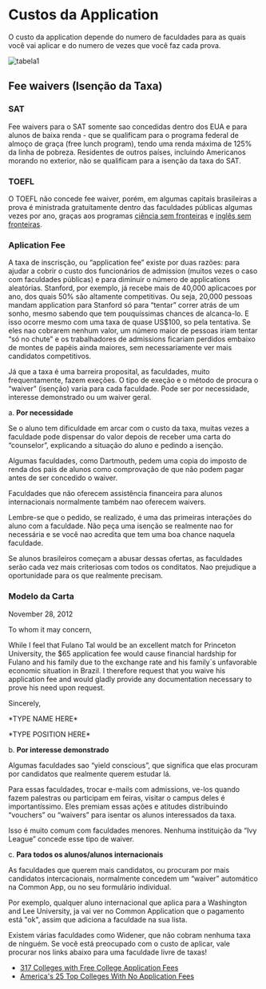 # Custos da Application

O custo da application depende do numero de faculdades para as quais você vai aplicar e do numero de vezes que você faz cada prova.

![tabela1](http://i.imgur.com/5BY56R7.png)

## Fee waivers (Isenção da Taxa)

### SAT

Fee waivers para o SAT somente sao concedidas dentro dos EUA e para alunos de baixa renda - que se qualificam para o programa federal de almoço de graça (free lunch program), tendo uma renda máxima de 125% da linha de pobreza. Residentes de outros países, incluindo Americanos morando no exterior, não se qualificam para a isenção da taxa do SAT.

### TOEFL

O TOEFL não concede fee waiver, porém, em algumas capitais brasileiras a prova é ministrada gratuitamente dentro das faculdades públicas algumas vezes por ano, graças aos programas [ciência sem fronteiras](http://www.cienciasemfronteiras.gov.br/web/csf) e [inglês sem fronteiras](http://isfaluno.mec.gov.br/).

### Aplication Fee

A taxa de inscrisção, ou “application fee” existe por duas razões: para ajudar a cobrir o custo dos funcionários de admission (muitos vezes o caso com faculdades públicas) e para diminuir o número de applications aleatórias.  Stanford, por exemplo, já recebe mais de 40,000 aplicacoes por ano, dos quais 50% são altamente competitivas. Ou seja, 20,000 pessoas mandam application para Stanford só para “tentar” correr atrás de um sonho, mesmo sabendo que tem pouquíssimas chances de alcanca-lo.  E isso ocorre mesmo com uma taxa de quase US$100, so pela tentativa. Se eles nao cobrarem nenhum valor, um número maior de pessoas iriam tentar “só no chute” e os trabalhadores de admissions ficariam perdidos embaixo de montes de papéis ainda maiores, sem necessariamente ver mais candidatos competitivos.
 
Já que a taxa é uma barreira proposital, as faculdades, muito frequentamente, fazem exeções.  O tipo de exeção e o método de procura o “waiver” (isenção) varia para cada faculdade. Pode ser por necessidade, interesse demonstrado ou um waiver geral.

a. **Por necessidade**

Se o aluno tem dificuldade em arcar com o custo da taxa, muitas vezes a faculdade pode dispensar do valor depois de receber uma carta do “counselor”, explicando a situação do aluno e pedindo a isenção.
 
Algumas faculdades, como Dartmouth, pedem uma copia do imposto de renda dos pais de alunos como comprovação de que não podem pagar antes de ser concedido o waiver. 
 
Faculdades que não oferecem assistência financeira para alunos internacionais normalmente também nao oferecem waivers.
 
Lembre-se que o pedido, se realizado, é uma das primeiras interações do aluno com a faculdade. Não peça uma isenção se realmente nao for necessária e se você nao acredita que tem uma boa chance naquela faculdade.
 
Se alunos brasileiros começam a abusar dessas ofertas, as faculdades serão cada vez mais criteriosas com todos os conditatos. Nao prejudique a oportunidade para os que realmente precisam.


<section class="wow">

<h3>Modelo da Carta</h3>

  
  <p>November 28, 2012</p>

  <p>To whom it may concern,</p>
 
  <p>While I feel  that Fulano Tal would be an excellent match for Princeton University, the $65 application fee would cause financial hardship for Fulano and his family due to the exchange rate and his family`s unfavorable economic situation in Brazil. I therefore request that you waive his application fee and would gladly provide any documentation necessary to prove his need upon request.</p>
 
  <p>Sincerely,</p>
 
  <p>*TYPE NAME HERE*</p>
  
  <p>*TYPE POSITION HERE*</p>
 
 </section>
 
 
b. **Por interesse demonstrado**

Algumas faculdades sao “yield conscious”, que significa que elas procuram por candidatos que realmente querem estudar lá.
 
Para essas faculdades, trocar e-mails com admissions, ve-los quando fazem palestras ou participam em feiras, visitar o campus deles é importantíssimo. Eles premiam essas ações e atitudes distribuindo “vouchers” ou “waivers” para isentar os alunos interessados da taxa.
 
Isso é muito comum com faculdades menores.  Nenhuma instituição da “Ivy League” concede esse tipo de waiver.
 
c. **Para todos os alunos/alunos internacionais**

As faculdades que querem mais candidatos, ou procuram por mais candidatos intercacionais, normalmente concedem um “waiver” automático na Common App, ou no seu formulário individual. 
 
Por exemplo, qualquer aluno internacional que aplica para a Washington and Lee University, ja vai ver no Common Application que o pagamento está "ok", assim que adiciona a faculdade na sua lista.
 
Existem várias faculdades como Widener, que não cobram nenhuma taxa de ninguém. Se você está preocupado com o custo de aplicar, vale procurar nos links abaixo para uma faculdade livre de taxas!

- [317 Colleges with Free College Application Fees](http://diycollegerankings.com/290-colleges-with-free-application-fees/952/)
- [America's 25 Top Colleges With No Application Fees](http://www.forbes.com/sites/susanadams/2014/08/28/americas-25-top-colleges-with-no-application-fees/)

